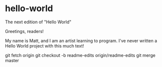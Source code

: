 # hello-world
The next edition of "Hello World"

Greetings, readers!

My name is Matt, and I am an artist learning to program.
I've never written a Hello World project with this much text!

git fetch origin
git checkout -b readme-edits origin/readme-edits
git merge master
